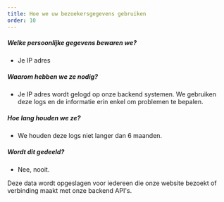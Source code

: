 ```yaml
---
title: Hoe we uw bezoekersgegevens gebruiken
order: 10
---
```


##### Welke persoonlijke gegevens bewaren we?

-   Je IP adres

##### Waarom hebben we ze nodig?

-   Je IP adres wordt gelogd op onze backend systemen. We gebruiken deze logs en de informatie erin enkel om problemen te bepalen.

##### Hoe lang houden we ze?

-   We houden deze logs niet langer dan 6 maanden.

##### Wordt dit gedeeld?

-   Nee, nooit.

<Note>
Deze data wordt opgeslagen voor iedereen die onze website bezoekt of verbinding maakt met onze backend API's.
</Note>

